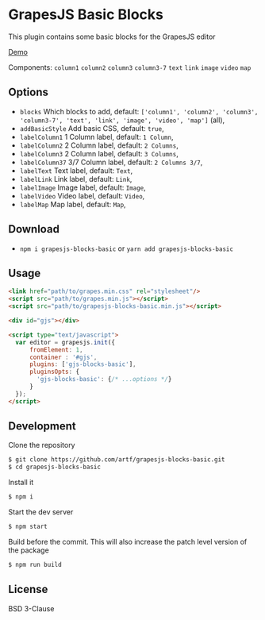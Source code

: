 # GrapesJS Basic Blocks

This plugin contains some basic blocks for the GrapesJS editor

[Demo](http://grapesjs.com/demo.html)
<br/>

Components:
`column1`
`column2`
`column3`
`column3-7`
`text`
`link`
`image`
`video`
`map`





## Options

* `blocks` Which blocks to add, default: `['column1', 'column2', 'column3', 'column3-7', 'text', 'link', 'image', 'video', 'map']` (all),
* `addBasicStyle` Add basic CSS, default: `true`,
* `labelColumn1` 1 Column label, default: `1 Column`,
* `labelColumn2` 2 Column label, default: `2 Columns`,
* `labelColumn3` 2 Column label, default: `3 Columns`,
* `labelColumn37` 3/7 Column label, default: `2 Columns 3/7`,
* `labelText` Text label, default: `Text`,
* `labelLink` Link label, default: `Link`,
* `labelImage` Image label, default: `Image`,
* `labelVideo` Video label, default: `Video`,
* `labelMap` Map label, default: `Map`,





## Download

* `npm i grapesjs-blocks-basic` or `yarn add grapesjs-blocks-basic`





## Usage

```html
<link href="path/to/grapes.min.css" rel="stylesheet"/>
<script src="path/to/grapes.min.js"></script>
<script src="path/to/grapesjs-blocks-basic.min.js"></script>

<div id="gjs"></div>

<script type="text/javascript">
  var editor = grapesjs.init({
      fromElement: 1,
      container : '#gjs',
      plugins: ['gjs-blocks-basic'],
      pluginsOpts: {
        'gjs-blocks-basic': {/* ...options */}
      }
  });
</script>
```





## Development

Clone the repository

```sh
$ git clone https://github.com/artf/grapesjs-blocks-basic.git
$ cd grapesjs-blocks-basic
```

Install it

```sh
$ npm i
```

Start the dev server

```sh
$ npm start
```

Build before the commit. This will also increase the patch level version of the package

```sh
$ npm run build
```





## License

BSD 3-Clause
